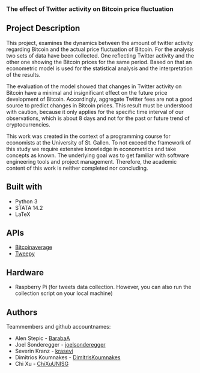 ### The effect of Twitter activity on Bitcoin price fluctuation ###
## Project Description
This project, examines the dynamics between the amount of twitter activity regarding Bitcoin and the actual price fluctuation of Bitcoin. For the analysis two sets of data have been collected. One reflecting Twitter activity and the other one showing the Bitcoin prices for the same period. Based on that an econometric model is used for the statistical analysis and the interpretation of the results.

The evaluation of the model showed that changes in Twitter activity on Bitcoin have a minimal and insignificant effect on the future price development of Bitcoin. Accordingly, aggregate Twitter fees are not a good source to predict changes in Bitcoin prices. This result must be understood with caution, because it only applies for the specific time interval of our observations, which is about 8 days and not for the past or future trend of cryptocurrencies.

This work was created in the context of a programming course for economists at the University of St. Gallen. To not exceed the framework of this study we require extensive knowledge in econometrics and take concepts as known. The underlying goal was to get familiar with software engineering tools and project management. Therefore, the academic content of this work is neither completed nor concluding.

## Built with
* Python 3
* STATA 14.2
* LaTeX

## APIs
* [Bitcoinaverage](https://apiv2.bitcoinaverage.com/)
* [Tweepy](http://docs.tweepy.org/en/v3.5.0/)

## Hardware
* Raspberry Pi (for tweets data collection. However, you can also run the collection script on your local machine)

## Authors
Teammembers and github accountnames:
* Alen Stepic - [BarabaA](https://github.com/BarabaA)        
* Joel Sonderegger - [joelsonderegger](https://github.com/joelsonderegger)    
* Severin Kranz - [krasevi](https://github.com/krasevi)   
* Dimitrios Koumnakes - [DimitrisKoumnakes](https://github.com/DimitrisKoumnakes)    
* Chi Xu - [ChiXuUNISG](https://github.com/ChiXuUNISG)
